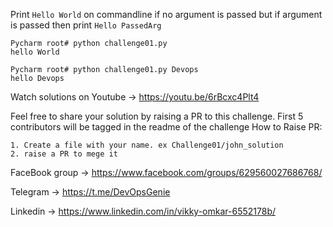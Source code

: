 Print `Hello World` on commandline if no argument is passed but if argument is passed then print `Hello PassedArg`

```
Pycharm root# python challenge01.py
hello World

Pycharm root# python challenge01.py Devops
hello Devops

```
Watch solutions on Youtube -> https://youtu.be/6rBcxc4Plt4


Feel free to share your solution by raising a PR to this challenge. First 5 contributors will be tagged in the readme of the challenge
How to Raise PR:
```
1. Create a file with your name. ex Challenge01/john_solution
2. raise a PR to mege it 
```




FaceBook group -> https://www.facebook.com/groups/629560027686768/ 

Telegram -> https://t.me/DevOpsGenie

Linkedin -> https://www.linkedin.com/in/vikky-omkar-6552178b/
